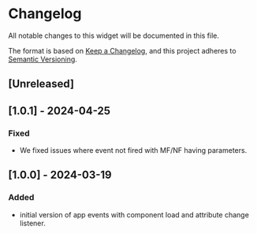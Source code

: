 # Changelog

All notable changes to this widget will be documented in this file.

The format is based on [Keep a Changelog](https://keepachangelog.com/en/1.0.0/), and this project adheres to [Semantic Versioning](https://semver.org/spec/v2.0.0.html).

## [Unreleased]

## [1.0.1] - 2024-04-25

### Fixed

-   We fixed issues where event not fired with MF/NF having parameters.

## [1.0.0] - 2024-03-19

### Added

-   initial version of app events with component load and attribute change listener.
